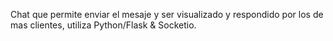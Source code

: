 Chat que permite enviar el mesaje y ser visualizado y respondido por los de mas clientes, utiliza Python/Flask & Socketio.
